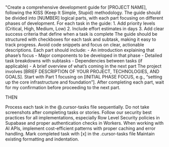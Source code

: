 "Create a comprehensive development guide for [PROJECT NAME], following the KISS (Keep It Simple, Stupid) methodology. The guide should be divided into [NUMBER] logical parts, with each part focusing on different phases of development. For each task in the guide: 1. Add priority levels (Critical, High, Medium, Low) 2. Include effort estimates in days 3. Add clear success criteria that define when a task is complete The guide should be structured with checkboxes for each task and subtask, making it easy to track progress. Avoid code snippets and focus on clear, actionable descriptions. Each part should include: - An introduction explaining that phase’s focus - Major components to be developed in that phase - Detailed task breakdowns with subtasks - Dependencies between tasks (if applicable) - A brief overview of what’s coming in the next part The project involves [BRIEF DESCRIPTION OF YOUR PROJECT, TECHNOLOGIES, AND GOALS]. Start with Part 1 focusing on [INITIAL PHASE FOCUS, e.g., “setting up the core infrastructure and foundation”]. After completing each part, wait for my confirmation before proceeding to the next part.

THEN

Process each task in the @.cursor-tasks file sequentially. Do not take screenshots after completing tasks or stories. Follow our security best practices for all implementations, especially Row Level Security policies in Supabase and proper authentication checks in Workers. When working with AI APIs, implement cost-efficient patterns with proper caching and error handling. Mark completed task with [x] in the .cursor-tasks file Maintain existing formatting and indentation.

